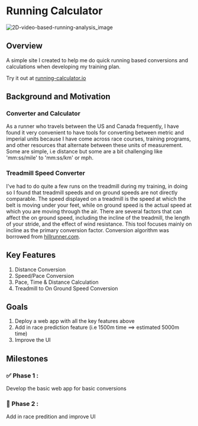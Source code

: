 # Running Calculator

![2D-video-based-running-analysis_image](https://user-images.githubusercontent.com/63820705/210619437-82594bae-dd05-4fcb-bc5c-ffdd94179c56.png)

## Overview
A simple site I created to help me do quick running based conversions and calculations when developing my training plan.

Try it out at [running-calculator.io](http://running-calculator.io/)


## Background and Motivation

### Converter and Calculator
As a runner who travels between the US and Canada frequently, I have found it very convenient to have tools for converting between metric and imperial units because I have come across race courses, training programs, and other resources that alternate between these units of measurement.  Some are simple, i.e distance but some are a bit challenging like 'mm:ss/mile' to 'mm:ss/km' or mph.

### Treadmill Speed Converter

I've had to do quite a few runs on the treadmill during my training, in doing so I found that treadmill speeds and on ground speeds are not directly comparable. The speed displayed on a treadmill is the speed at which the belt is moving under your feet, while on ground speed is the actual speed at which you are moving through the air. There are several factors that can affect the on ground speed, including the incline of the treadmill, the length of your stride, and the effect of wind resistance. This tool focuses mainly on incline as the primary conversion factor. Conversion algorithm was borrowed from [hillrunner.com](https://www.hillrunner.com/calculators/treadmill-pace-conversions/). 


## Key Features

1. Distance Conversion
2. Speed/Pace Conversion
3. Pace, Time & Distance Calculation
4. Treadmill to On Ground Speed Conversion

## Goals

1. Deploy a web app with all the key features above
2. Add in race prediction feature (i.e 1500m time ==> estimated 5000m time)
3. Improve the UI


## Milestones

### :white_check_mark: Phase 1 :
Develop the basic web app for basic conversions

### :white_square_button: Phase 2 :
Add in race predition and improve UI 



